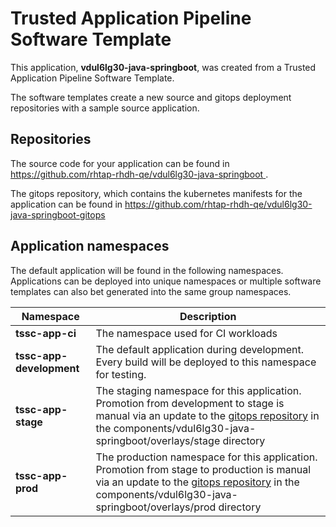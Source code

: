 # Trusted Application Pipeline Software Template

This application, **vdul6lg30-java-springboot**, was created from a Trusted Application Pipeline Software Template.

The software templates create a new source and gitops deployment repositories with a sample source application. 

## Repositories

The source code for your application can be found in [https://github.com/rhtap-rhdh-qe/vdul6lg30-java-springboot ](https://github.com/rhtap-rhdh-qe/vdul6lg30-java-springboot ).
 
The gitops repository, which contains the kubernetes manifests for the application can be found in 
[https://github.com/rhtap-rhdh-qe/vdul6lg30-java-springboot-gitops ](https://github.com/rhtap-rhdh-qe/vdul6lg30-java-springboot-gitops ) 

## Application namespaces 

The default application will be found in the following namespaces. Applications can be deployed into unique namespaces or multiple software templates can also bet generated into the same group namespaces.  

|  Namespace   |  Description   |  
| -------- | -------- |
| **tssc-app-ci** | The namespace used for CI workloads |
| **tssc-app-development** | The default application during development. Every build will be deployed to this namespace for testing. |
| **tssc-app-stage** | The staging namespace for this application. Promotion from development to stage is manual via an update to the [gitops repository](https://github.com/rhtap-rhdh-qe/vdul6lg30-java-springboot-gitops ) in the components/vdul6lg30-java-springboot/overlays/stage directory |
| **tssc-app-prod** | The production namespace for this application. Promotion from stage to production is manual via an update to the [gitops repository](https://github.com/rhtap-rhdh-qe/vdul6lg30-java-springboot-gitops ) in the components/vdul6lg30-java-springboot/overlays/prod directory |